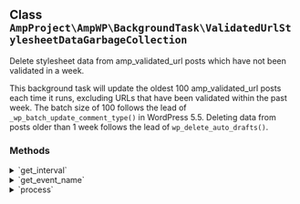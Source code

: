 ## Class `AmpProject\AmpWP\BackgroundTask\ValidatedUrlStylesheetDataGarbageCollection`

Delete stylesheet data from amp_validated_url posts which have not been validated in a week.

This background task will update the oldest 100 amp_validated_url posts each time it runs, excluding URLs that have been validated within the past week. The batch size of 100 follows the lead of `_wp_batch_update_comment_type()` in WordPress 5.5. Deleting data from posts older than 1 week follows the lead of `wp_delete_auto_drafts()`.

### Methods
<details>
<summary>`get_interval`</summary>

```php
protected get_interval()
```

Get the interval to use for the event.


</details>
<details>
<summary>`get_event_name`</summary>

```php
protected get_event_name()
```

Get the event name.

This is the &quot;slug&quot; of the event, not the display name.
 Note: the event name should be prefixed to prevent naming collisions.


</details>
<details>
<summary>`process`</summary>

```php
public process()
```

Process a single cron tick.


</details>
